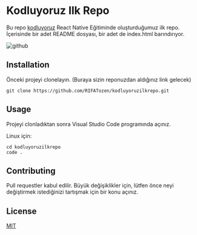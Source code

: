 # Kodluyoruz Ilk Repo

Bu repo [kodluyoruz](https://www.kodluyoruz.org/) React Native Eğitiminde oluşturduğumuz ilk repo. İçerisinde bir adet README dosyası, bir adet de index.html barındırıyor.

![github](kodluyoruzilkrepo/merhaba.jpeg)

## Installation 

Önceki projeyi clonelayın. (Buraya sizin reponuzdan aldığınız link gelecek)
```
git clone https://github.com/RIFATozen/kodluyoruzilkrepo.git
```

## Usage

Projeyi clonladıktan sonra Visual Studio Code programında açınız.

Linux için:

```
cd kodluyoruzilkrepo
code .
```

## Contributing

Pull requestler kabul edilir. Büyük değişiklikler için, lütfen önce neyi değiştirmek istediğinizi tartışmak için bir konu açınız.

## License

[MIT](https://choosealicense.com/licenses/mit/)